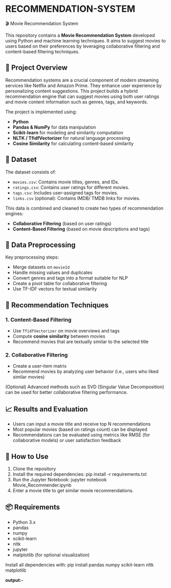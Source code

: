 # RECOMMENDATION-SYSTEM

🎬 Movie Recommendation System

This repository contains a **Movie Recommendation System** developed using Python and machine learning techniques. It aims to suggest movies to users based on their preferences by leveraging collaborative filtering and content-based filtering techniques.

## 📌 Project Overview

Recommendation systems are a crucial component of modern streaming services like Netflix and Amazon Prime. They enhance user experience by personalizing content suggestions. This project builds a hybrid recommendation engine that can suggest movies using both user ratings and movie content information such as genres, tags, and keywords.

The project is implemented using:

* **Python**
* **Pandas & NumPy** for data manipulation
* **Scikit-learn** for modeling and similarity computation
* **NLTK / TfidfVectorizer** for natural language processing
* **Cosine Similarity** for calculating content-based similarity

## 📂 Dataset

The dataset consists of:

* `movies.csv`: Contains movie titles, genres, and IDs.
* `ratings.csv`: Contains user ratings for different movies.
* `tags.csv`: Includes user-assigned tags for movies.
* `links.csv` (optional): Contains IMDB/ TMDB links for movies.

This data is combined and cleaned to create two types of recommendation engines:

* **Collaborative Filtering** (based on user ratings)
* **Content-Based Filtering** (based on movie descriptions and tags)

## 🧹 Data Preprocessing

Key preprocessing steps:

* Merge datasets on `movieId`
* Handle missing values and duplicates
* Convert genres and tags into a format suitable for NLP
* Create a pivot table for collaborative filtering
* Use TF-IDF vectors for textual similarity

## 🧠 Recommendation Techniques

### 1. Content-Based Filtering

* Use `TfidfVectorizer` on movie overviews and tags
* Compute **cosine similarity** between movies
* Recommend movies that are textually similar to the selected title

### 2. Collaborative Filtering

* Create a user-item matrix
* Recommend movies by analyzing user behavior (i.e., users who liked similar movies)

(Optional) Advanced methods such as SVD (Singular Value Decomposition) can be used for better collaborative filtering performance.

## 📈 Results and Evaluation

* Users can input a movie title and receive top N recommendations
* Most popular movies (based on ratings count) can be displayed
* Recommendations can be evaluated using metrics like RMSE (for collaborative models) or user satisfaction feedback

## 🚀 How to Use

1. Clone the repository
2. Install the required dependencies: pip install -r requirements.txt
3. Run the Jupyter Notebook: jupyter notebook Movie_Recommender.ipynb
4. Enter a movie title to get similar movie recommendations.

## 📦 Requirements
* Python 3.x
* pandas
* numpy
* scikit-learn
* nltk
* jupyter
* matplotlib (for optional visualization)

Install all dependencies with: pip install pandas numpy scikit-learn nltk matplotlib

**output:-**
